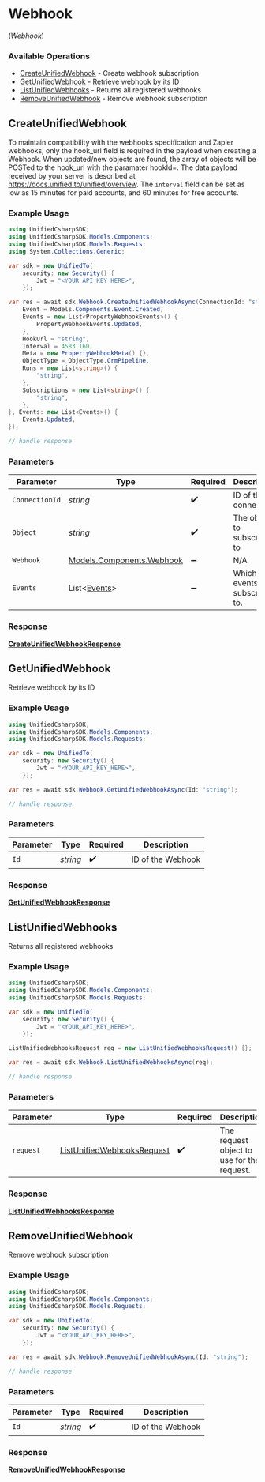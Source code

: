 # Webhook
(*Webhook*)

### Available Operations

* [CreateUnifiedWebhook](#createunifiedwebhook) - Create webhook subscription
* [GetUnifiedWebhook](#getunifiedwebhook) - Retrieve webhook by its ID
* [ListUnifiedWebhooks](#listunifiedwebhooks) - Returns all registered webhooks
* [RemoveUnifiedWebhook](#removeunifiedwebhook) - Remove webhook subscription

## CreateUnifiedWebhook

To maintain compatibility with the webhooks specification and Zapier webhooks, only the hook_url field is required in the payload when creating a Webhook.  When updated/new objects are found, the array of objects will be POSTed to the hook_url with the paramater hookId=<hookId>. The data payload received by your server is described at https://docs.unified.to/unified/overview.  The `interval` field can be set as low as 15 minutes for paid accounts, and 60 minutes for free accounts.

### Example Usage

```csharp
using UnifiedCsharpSDK;
using UnifiedCsharpSDK.Models.Components;
using UnifiedCsharpSDK.Models.Requests;
using System.Collections.Generic;

var sdk = new UnifiedTo(
    security: new Security() {
        Jwt = "<YOUR_API_KEY_HERE>",
    });

var res = await sdk.Webhook.CreateUnifiedWebhookAsync(ConnectionId: "string", Object: "string", Webhook: new Models.Components.Webhook() {
    Event = Models.Components.Event.Created,
    Events = new List<PropertyWebhookEvents>() {
        PropertyWebhookEvents.Updated,
    },
    HookUrl = "string",
    Interval = 4583.16D,
    Meta = new PropertyWebhookMeta() {},
    ObjectType = ObjectType.CrmPipeline,
    Runs = new List<string>() {
        "string",
    },
    Subscriptions = new List<string>() {
        "string",
    },
}, Events: new List<Events>() {
    Events.Updated,
});

// handle response
```

### Parameters

| Parameter                                                       | Type                                                            | Required                                                        | Description                                                     |
| --------------------------------------------------------------- | --------------------------------------------------------------- | --------------------------------------------------------------- | --------------------------------------------------------------- |
| `ConnectionId`                                                  | *string*                                                        | :heavy_check_mark:                                              | ID of the connection                                            |
| `Object`                                                        | *string*                                                        | :heavy_check_mark:                                              | The object to subscribe to                                      |
| `Webhook`                                                       | [Models.Components.Webhook](../../Models/Components/Webhook.md) | :heavy_minus_sign:                                              | N/A                                                             |
| `Events`                                                        | List<[Events](../../Models/Requests/Events.md)>                 | :heavy_minus_sign:                                              | Which events to subscribe to.                                   |


### Response

**[CreateUnifiedWebhookResponse](../../Models/Requests/CreateUnifiedWebhookResponse.md)**


## GetUnifiedWebhook

Retrieve webhook by its ID

### Example Usage

```csharp
using UnifiedCsharpSDK;
using UnifiedCsharpSDK.Models.Components;
using UnifiedCsharpSDK.Models.Requests;

var sdk = new UnifiedTo(
    security: new Security() {
        Jwt = "<YOUR_API_KEY_HERE>",
    });

var res = await sdk.Webhook.GetUnifiedWebhookAsync(Id: "string");

// handle response
```

### Parameters

| Parameter          | Type               | Required           | Description        |
| ------------------ | ------------------ | ------------------ | ------------------ |
| `Id`               | *string*           | :heavy_check_mark: | ID of the Webhook  |


### Response

**[GetUnifiedWebhookResponse](../../Models/Requests/GetUnifiedWebhookResponse.md)**


## ListUnifiedWebhooks

Returns all registered webhooks

### Example Usage

```csharp
using UnifiedCsharpSDK;
using UnifiedCsharpSDK.Models.Components;
using UnifiedCsharpSDK.Models.Requests;

var sdk = new UnifiedTo(
    security: new Security() {
        Jwt = "<YOUR_API_KEY_HERE>",
    });

ListUnifiedWebhooksRequest req = new ListUnifiedWebhooksRequest() {};

var res = await sdk.Webhook.ListUnifiedWebhooksAsync(req);

// handle response
```

### Parameters

| Parameter                                                                         | Type                                                                              | Required                                                                          | Description                                                                       |
| --------------------------------------------------------------------------------- | --------------------------------------------------------------------------------- | --------------------------------------------------------------------------------- | --------------------------------------------------------------------------------- |
| `request`                                                                         | [ListUnifiedWebhooksRequest](../../Models/Requests/ListUnifiedWebhooksRequest.md) | :heavy_check_mark:                                                                | The request object to use for the request.                                        |


### Response

**[ListUnifiedWebhooksResponse](../../Models/Requests/ListUnifiedWebhooksResponse.md)**


## RemoveUnifiedWebhook

Remove webhook subscription

### Example Usage

```csharp
using UnifiedCsharpSDK;
using UnifiedCsharpSDK.Models.Components;
using UnifiedCsharpSDK.Models.Requests;

var sdk = new UnifiedTo(
    security: new Security() {
        Jwt = "<YOUR_API_KEY_HERE>",
    });

var res = await sdk.Webhook.RemoveUnifiedWebhookAsync(Id: "string");

// handle response
```

### Parameters

| Parameter          | Type               | Required           | Description        |
| ------------------ | ------------------ | ------------------ | ------------------ |
| `Id`               | *string*           | :heavy_check_mark: | ID of the Webhook  |


### Response

**[RemoveUnifiedWebhookResponse](../../Models/Requests/RemoveUnifiedWebhookResponse.md)**

